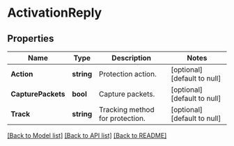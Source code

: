 # ActivationReply

## Properties
Name | Type | Description | Notes
------------ | ------------- | ------------- | -------------
**Action** | **string** | Protection action. | [optional] [default to null]
**CapturePackets** | **bool** | Capture packets. | [optional] [default to null]
**Track** | **string** | Tracking method for protection. | [optional] [default to null]

[[Back to Model list]](../README.md#documentation-for-models) [[Back to API list]](../README.md#documentation-for-api-endpoints) [[Back to README]](../README.md)


